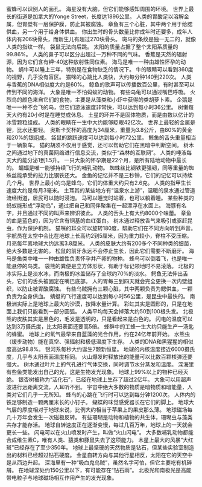 蜜蜂可以识别人的面孔。
海星没有大脑，但它们能够感知周围的环境。
世界上最长的街道是加拿大的Yonge Street，长度达1896公里。
人类的胃酸足以溶解金属，但胃壁有一层保护膜，防止其被腐蚀。
章鱼有三个心脏，其中两个用于给腮供血，另一个用于给身体供血。
你出生时的骨头数量比你成年时还要多，成年人体内有206块骨头，而新生儿有超过270块骨头。
斑马的条纹是独一无二的，就像人类的指纹一样。
袋鼠无法向后跳。
太阳的质量占据了整个太阳系质量的99.86%。
人类的鼻子可以区分出超过一万种不同的气味。
香蕉是天然的辐射源，因为它们含有钾-40这种放射性同位素。
海马是唯一一种由雄性怀孕的动物。
蜗牛可以睡上三年，特别是在食物缺乏的情况下。
牛的眼睛可以看到360度的视野，几乎没有盲区。
猫咪的心跳比人类快，大约每分钟140到220次。
人类与香蕉的DNA相似度大约是60%。
鲸鱼的歌声可以传播数百公里，有时甚至可以传到不同的海洋。
大象是唯一不怕蚂蚁的动物。
有些乌龟可以通过嘴巴呼吸。
火烈鸟的颜色来自它们的食物，主要是从藻类和小虾中获得的类胡萝卜素。
企鹅是唯一一种不会飞的鸟，但它们游泳速度非常快，可以达到每小时36公里。
树懒每天大约有20小时是在睡觉或休息。
土星的环并不是固体物质，而是由数以亿计的冰雪颗粒组成。
人类的眼睛在一生中大约能够眨眼42亿次。
世界上最轻的金属是锂，比水还要轻。
奥斯卡奖杯的高度为34厘米，重量为3.8公斤，由80%的黄金和20%的银组成。
袋鼠的跳跃速度可以达到每小时72公里。
鲸鱼的舌头重量相当于一辆象车。
猫的胡须不仅用于感觉，还可以帮助它们在黑暗中判断空间。
树木之间通过地下的真菌网络进行信息交流，类似于“森林的互联网”。
人类的唾液每天大约能分泌1到1.5升。
一只大象的怀孕期是22个月，是所有陆地动物中最长的。
蝙蝠是唯一能够持续飞行的哺乳动物。
蜘蛛丝比钢铁更强韧，同等重量的蜘蛛丝能承受的拉力比钢铁还大。
金鱼的记忆并不是三秒钟，它们的记忆可以持续几个月。
世界上最小的鸟是蜂鸟，它们的体重大约只有2.6克。
人类的指甲生长速度大约是每月3毫米。
土耳其的某些地方有“温泉水上游”，温暖的泉水通过管道流经街道，居民可以随时浸泡。
马可以睡觉时站着，也可以躺着睡。
某些种类的蚂蚁能形成“浮动岛”，通过把自己和同伴聚集在一起漂浮在水面上。
海豚有名字，并且通过不同的叫声来辨识彼此。
人类的舌头上有大约8000个味蕾。
章鱼的血是蓝色的，因为它含有铜基的血红蛋白。
树木通过释放香气来吸引或驱赶昆虫，作为保护机制。
猫咪的耳朵可以旋转180度，帮助它们在不同方向听到声音。
宇航员在太空中会比在地球上长高约2到5厘米，因为重力较小，脊柱不受压缩。
月亮每年离地球大约远离3.8厘米。
人类的皮肤大约有200多个不同种类的细菌，绝大多数是无害的。
松鼠的前牙永远不会停止生长，因此它们需要不断磨牙。
海马是鱼类中唯一一种由雄性负责怀孕并产卵的物种。
蜂鸟可以倒着飞，也是唯一能悬停的鸟类。
袋熊的粪便是立方体形状，有助于标记领地时不易滚落。
北极的冰实际上是淡水冰，而南极的冰盖储存了全球约70%的淡水。
鳄鱼无法伸出舌头，它们的舌头被固定在嘴巴底部。
人的胃每三到四天就会完全更换一次内壁组织，以防止被胃酸腐蚀。
有些乌贼拥有三颗心脏，其中两颗负责为鳃供血，一颗负责为全身供血。
蜻蜓的飞行速度可以达到每小时56公里，是昆虫中最快的。
南极洲实际上是地球上最大的沙漠，按降水量计算。
彩虹其实是圆形的，只是在地面上我们只能看到一部分圆弧。
人类平均每天会掉落大约50到100根头发。
北极熊的皮肤其实是黑色的，毛发是透明的，只是看起来是白色的。
闪电的温度可以达到3万摄氏度，比太阳表面还要高5倍。
蜂群中的工蜂一生大约只能生产一汤匙的蜂蜜。
地球上的氧气最早来自蓝藻的光合作用，约在24亿年前开始。
水熊虫（缓步动物）能在真空、强辐射和极低温度下生存。
人类的DNA和黑猩猩的相似度高达98.8%。
银河系每秒大约诞生7颗新恒星。
地球的内核温度接近6000摄氏度，几乎与太阳表面温度相同。
火山爆发时释放出的能量可以比数百颗核弹还要强大。
树木通过叶片上的气孔进行气体交换，同时调节水分蒸发和温度。
深海里有些鱼类能发出自己的光，这是生物发光现象。
地球上99%以上的物种已经灭绝。
银杏树被称为“活化石”，已经在地球上生存了超过2亿年。
大象可以用超声波进行远距离交流，人耳听不到。
宇宙中绝大多数的物质是暗物质和暗能量，人类对它们几乎一无所知。
蜂鸟的心跳在飞行时可以达到每分钟1200次。
人体内的铁足够制造一颗两厘米长的小钉子。
蝴蝶的味觉感受器长在它们的脚上。
地球大气层的厚度相对于地球来说，比例大约相当于苹果上的果皮那么薄。
地球磁场每几十万年会发生一次磁极反转。
有些珊瑚是动物和植物的共生体，珊瑚虫与藻类共存才能存活。
地球自转速度正在逐渐变慢，每过几百万年，地球上的一天就会更长一些。
闪电可以在火山喷发时产生，叫做“火山闪电”。
大多数哺乳动物都能合成维生素C，唯有人类、猿类和豚鼠失去了这项能力。
木星上最大的风暴“大红斑”已经存在了至少350年。
地球上最坚硬的天然物质是钻石，但某些实验室制造出的材料已经超过钻石硬度。
金星自转方向与其他行星相反，太阳在它的天空中是从西边升起。
深海里有一种“吸血鬼乌贼”，虽然名字可怕，但它主要吃有机碎屑。
在地球深处约150公里以下，有可能存在“钻石雨”。
北极光和南极光是高能带电粒子与地球磁场相互作用产生的发光现象。
